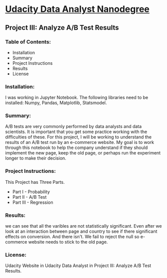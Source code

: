 # **[Udacity Data Analyst Nanodegree](https://www.udacity.com/course/data-analyst-nanodegree--nd002)**
## **Project III: Analyze A/B Test Results**
### Table of Contents:
- Installation
- Summary
- Project Instructions
- Results
- License
### Installation:
I was working in Jupyter Notebook. The following libraries need to be installed: Numpy, Pandas, Matplotlib, Statsmodel.
### Summary:
A/B tests are very commonly performed by data analysts and data scientists. It is important that you get some practice working with the difficulties of these.
For this project, I will be working to understand the results of an A/B test run by an e-commerce website. My goal is to work through this notebook to help the company understand if they should implement the new page, keep the old page, or perhaps run the experiment longer to make their decision.
### Project Instructions:
This Project has Three Parts.
- Part I - Probability
- Part II - A/B Test
- Part III - Regression
### Results:
we can see that all the varibles are not statistically significant. Even after we look at an interaction between page and country to see if there significant effects on conversion. And there isn't. We fail to reject the null so e-commerce website needs to stick to the old page.
### License:
Udacity Website in Udacity Data Analyst in Project III: Analyze A/B Test Results.
